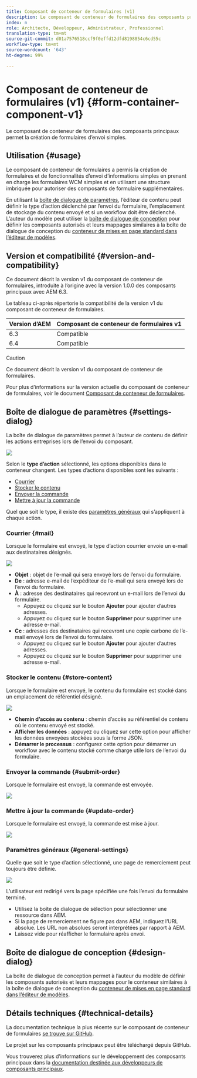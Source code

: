 ```yaml
---
title: Composant de conteneur de formulaires (v1)
description: Le composant de conteneur de formulaires des composants principaux permet la création de formulaires d’envoi simples.
index: n
role: Architecte, Développeur, Administrateur, Professionnel
translation-type: tm+mt
source-git-commit: d01a7576518ccf9f0effd12dfd8198854c6cd55c
workflow-type: tm+mt
source-wordcount: '643'
ht-degree: 99%

---
```



# Composant de conteneur de formulaires (v1) {#form-container-component-v1}

Le composant de conteneur de formulaires des composants principaux permet la création de formulaires d’envoi simples.

## Utilisation {#usage}

Le composant de conteneur de formulaires a permis la création de formulaires et de fonctionnalités d’envoi d’informations simples en prenant en charge les formulaires WCM simples et en utilisant une structure imbriquée pour autoriser des composants de formulaire supplémentaires.

En utilisant la [boîte de dialogue de paramètres](#settings-dialog), l’éditeur de contenu peut définir le type d’action déclenché par l’envoi du formulaire, l’emplacement de stockage du contenu envoyé et si un workflow doit être déclenché. L’auteur du modèle peut utiliser la [boîte de dialogue de conception](#design-dialog) pour définir les composants autorisés et leurs mappages similaires à la boîte de dialogue de conception du [conteneur de mises en page standard dans l’éditeur de modèles](https://helpx.adobe.com/fr/experience-manager/6-4/sites/authoring/using/templates.html).

## Version et compatibilité {#version-and-compatibility}

Ce document décrit la version v1 du composant de conteneur de formulaires, introduite à l’origine avec la version 1.0.0 des composants principaux avec AEM 6.3.

Le tableau ci-après répertorie la compatibilité de la version v1 du composant de conteneur de formulaires.

| Version d’AEM | Composant de conteneur de formulaires v1 |
|--- |--- |
| 6.3 | Compatible |
| 6.4 | Compatible |

>[!CAUTION]
>
>Ce document décrit la version v1 du composant de conteneur de formulaires.
>
>Pour plus d’informations sur la version actuelle du composant de conteneur de formulaires, voir le document [Composant de conteneur de formulaires](/help/components/forms/form-container.md).

## Boîte de dialogue de paramètres {#settings-dialog}

La boîte de dialogue de paramètres permet à l’auteur de contenu de définir les actions entreprises lors de l’envoi du composant.

![](/help/assets/chlimage_1.png)

Selon le **type d’action** sélectionné, les options disponibles dans le conteneur changent. Les types d’actions disponibles sont les suivants :

* [Courrier](#mail)
* [Stocker le contenu](#store-content)
* [Envoyer la commande](#submit-order)
* [Mettre à jour la commande](#update-order)

Quel que soit le type, il existe des [paramètres généraux](#general-settings) qui s’appliquent à chaque action.

### Courrier {#mail}

Lorsque le formulaire est envoyé, le type d’action courrier envoie un e-mail aux destinataires désignés.

![](/help/assets/chlimage_1-1.png)

* **Objet** : objet de l’e-mail qui sera envoyé lors de l’envoi du formulaire.
* **De** : adresse e-mail de l’expéditeur de l’e-mail qui sera envoyé lors de l’envoi du formulaire.
* **À** : adresse des destinataires qui recevront un e-mail lors de l’envoi du formulaire.
   * Appuyez ou cliquez sur le bouton **Ajouter** pour ajouter d’autres adresses.
   * Appuyez ou cliquez sur le bouton **Supprimer** pour supprimer une adresse e-mail.
* **Cc** : adresses des destinataires qui recevront une copie carbone de l’e-mail envoyé lors de l’envoi du formulaire.
   * Appuyez ou cliquez sur le bouton **Ajouter** pour ajouter d’autres adresses.
   * Appuyez ou cliquez sur le bouton **Supprimer** pour supprimer une adresse e-mail.

### Stocker le contenu {#store-content}

Lorsque le formulaire est envoyé, le contenu du formulaire est stocké dans un emplacement de référentiel désigné.

![](/help/assets/chlimage_1-2.png)

* **Chemin d’accès au contenu** : chemin d’accès au référentiel de contenu où le contenu envoyé est stocké.
* **Afficher les données** : appuyez ou cliquez sur cette option pour afficher les données envoyées stockées sous la forme JSON.
* **Démarrer le processus** : configurez cette option pour démarrer un workflow avec le contenu stocké comme charge utile lors de l’envoi du formulaire.

### Envoyer la commande {#submit-order}

Lorsque le formulaire est envoyé, la commande est envoyée.

![](/help/assets/chlimage_1-3.png)

### Mettre à jour la commande {#update-order}

Lorsque le formulaire est envoyé, la commande est mise à jour.

![](/help/assets/chlimage_1-4.png)

### Paramètres généraux {#general-settings}

Quelle que soit le type d’action sélectionné, une page de remerciement peut toujours être définie.

![](/help/assets/chlimage_1-5.png)

L’utilisateur est redirigé vers la page spécifiée une fois l’envoi du formulaire terminé.

* Utilisez la boîte de dialogue de sélection pour sélectionner une ressource dans AEM.
* Si la page de remerciement ne figure pas dans AEM, indiquez l’URL absolue. Les URL non absolues seront interprétées par rapport à AEM.
* Laissez vide pour réafficher le formulaire après envoi.

## Boîte de dialogue de conception {#design-dialog}

La boîte de dialogue de conception permet à l’auteur du modèle de définir les composants autorisés et leurs mappages pour le conteneur similaires à la boîte de dialogue de conception du [conteneur de mises en page standard dans l’éditeur de modèles](https://helpx.adobe.com/experience-manager/6-4/sites/authoring/using/templates.html#main-pars_title_1754153843).

## Détails techniques {#technical-details}

La documentation technique la plus récente sur le composant de conteneur de formulaires [se trouve sur GitHub](https://github.com/adobe/aem-core-wcm-components/tree/master/content/src/content/jcr_root/apps/core/wcm/components/form/container/v1/container).

Le projet sur les composants principaux peut être téléchargé depuis GitHub.

Vous trouverez plus d’informations sur le développement des composants principaux dans la [documentation destinée aux développeurs de composants principaux](/help/developing/overview.md).
